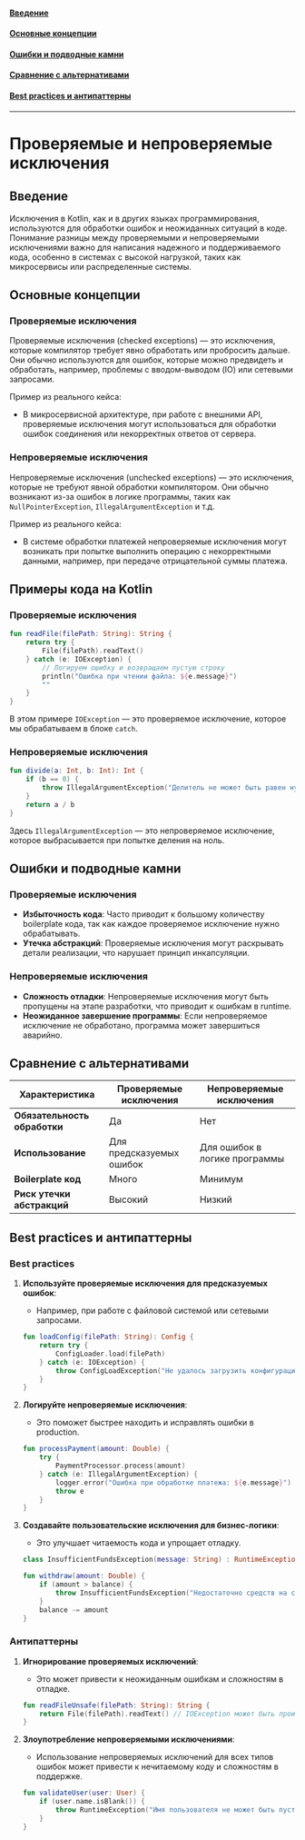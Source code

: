 #### [Введение](#Введение-1)
#### [Основные концепции](#Основные-концепции-1)
#### [Ошибки и подводные камни](#Ошибки-и-подводные-камни-1)
#### [Сравнение с альтернативами](#Сравнение-с-альтернативами-1)
#### [Best practices и антипаттерны](#best-practices-и-антипаттерны-1)

---
# Проверяемые и непроверяемые исключения

## Введение
Исключения в Kotlin, как и в других языках программирования, используются для обработки ошибок и неожиданных ситуаций в коде. Понимание разницы между проверяемыми и непроверяемыми исключениями важно для написания надежного и поддерживаемого кода, особенно в системах с высокой нагрузкой, таких как микросервисы или распределенные системы.

## Основные концепции

### Проверяемые исключения
Проверяемые исключения (checked exceptions) — это исключения, которые компилятор требует явно обработать или пробросить дальше. Они обычно используются для ошибок, которые можно предвидеть и обработать, например, проблемы с вводом-выводом (IO) или сетевыми запросами.

Пример из реального кейса:
- В микросервисной архитектуре, при работе с внешними API, проверяемые исключения могут использоваться для обработки ошибок соединения или некорректных ответов от сервера.

### Непроверяемые исключения
Непроверяемые исключения (unchecked exceptions) — это исключения, которые не требуют явной обработки компилятором. Они обычно возникают из-за ошибок в логике программы, таких как `NullPointerException`, `IllegalArgumentException` и т.д.

Пример из реального кейса:
- В системе обработки платежей непроверяемые исключения могут возникать при попытке выполнить операцию с некорректными данными, например, при передаче отрицательной суммы платежа.

## Примеры кода на Kotlin

### Проверяемые исключения
```kotlin
fun readFile(filePath: String): String {
    return try {
        File(filePath).readText()
    } catch (e: IOException) {
        // Логируем ошибку и возвращаем пустую строку
        println("Ошибка при чтении файла: ${e.message}")
        ""
    }
}
```
В этом примере `IOException` — это проверяемое исключение, которое мы обрабатываем в блоке `catch`.

### Непроверяемые исключения
```kotlin
fun divide(a: Int, b: Int): Int {
    if (b == 0) {
        throw IllegalArgumentException("Делитель не может быть равен нулю")
    }
    return a / b
}
```
Здесь `IllegalArgumentException` — это непроверяемое исключение, которое выбрасывается при попытке деления на ноль.

## Ошибки и подводные камни

### Проверяемые исключения
- **Избыточность кода**: Часто приводит к большому количеству boilerplate кода, так как каждое проверяемое исключение нужно обрабатывать.
- **Утечка абстракций**: Проверяемые исключения могут раскрывать детали реализации, что нарушает принцип инкапсуляции.

### Непроверяемые исключения
- **Сложность отладки**: Непроверяемые исключения могут быть пропущены на этапе разработки, что приводит к ошибкам в runtime.
- **Неожиданное завершение программы**: Если непроверяемое исключение не обработано, программа может завершиться аварийно.

## Сравнение с альтернативами

| Характеристика          | Проверяемые исключения          | Непроверяемые исключения          |
|-------------------------|----------------------------------|------------------------------------|
| **Обязательность обработки** | Да                              | Нет                                |
| **Использование**        | Для предсказуемых ошибок         | Для ошибок в логике программы      |
| **Boilerplate код**      | Много                           | Минимум                            |
| **Риск утечки абстракций** | Высокий                         | Низкий                             |

## Best practices и антипаттерны

### Best practices
1. **Используйте проверяемые исключения для предсказуемых ошибок**:
    - Например, при работе с файловой системой или сетевыми запросами.
   ```kotlin
   fun loadConfig(filePath: String): Config {
       return try {
           ConfigLoader.load(filePath)
       } catch (e: IOException) {
           throw ConfigLoadException("Не удалось загрузить конфигурацию", e)
       }
   }
   ```

2. **Логируйте непроверяемые исключения**:
    - Это поможет быстрее находить и исправлять ошибки в production.
   ```kotlin
   fun processPayment(amount: Double) {
       try {
           PaymentProcessor.process(amount)
       } catch (e: IllegalArgumentException) {
           logger.error("Ошибка при обработке платежа: ${e.message}")
           throw e
       }
   }
   ```

3. **Создавайте пользовательские исключения для бизнес-логики**:
    - Это улучшает читаемость кода и упрощает отладку.
   ```kotlin
   class InsufficientFundsException(message: String) : RuntimeException(message)

   fun withdraw(amount: Double) {
       if (amount > balance) {
           throw InsufficientFundsException("Недостаточно средств на счете")
       }
       balance -= amount
   }
   ```

### Антипаттерны
1. **Игнорирование проверяемых исключений**:
    - Это может привести к неожиданным ошибкам и сложностям в отладке.
   ```kotlin
   fun readFileUnsafe(filePath: String): String {
       return File(filePath).readText() // IOException может быть проигнорирован
   }
   ```

2. **Злоупотребление непроверяемыми исключениями**:
    - Использование непроверяемых исключений для всех типов ошибок может привести к нечитаемому коду и сложностям в поддержке.
   ```kotlin
   fun validateUser(user: User) {
       if (user.name.isBlank()) {
           throw RuntimeException("Имя пользователя не может быть пустым") // Не информативно
       }
   }
   ```
